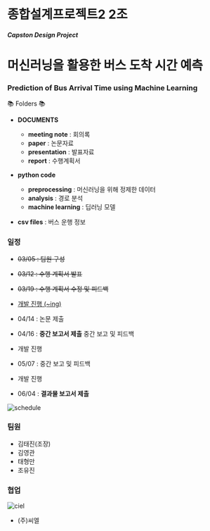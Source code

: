 # 종합설계프로젝트2 2조

##### Capston Design Project



# 머신러닝을 활용한 버스 도착 시간 예측
### Prediction of Bus Arrival Time using Machine Learning



:books: Folders :books:
- **DOCUMENTS**
  - **meeting note**
    : 회의록
  - **paper**
    : 논문자료
  - **presentation**
    : 발표자료
  - **report**
    : 수행계획서

- **python code**
  - **preprocessing**
    : 머신러닝을 위해 정제한 데이터
  - **analysis**
    : 경로 분석
  - **machine learning**
    : 딥러닝 모델
- **csv files**
  : 버스 운행 정보


### 일정

- ~~03/05 : 팀원 구성~~

- ~~03/12 : 수행 계획서 발표~~

- ~~03/19 : 수행 계획서 수정 및 피드백~~

- <u>개발 진행 (~ing)</u>

- 04/14 : 논문 제출

- 04/16 : **중간 보고서 제출** 중간 보고 및 피드백

- 개발 진행

- 05/07 : 중간 보고 및  피드백

- 개발 진행

- 06/04 : **결과물 보고서 제출**


![schedule](https://user-images.githubusercontent.com/37465123/55154853-34d91980-5199-11e9-8acf-2e68f76a65db.png)



### 팀원

- 김태진(조장)
- 김영관
- 태형만
- 조유진



### 협업

![ciel](https://static.wixstatic.com/media/314f6b_f8a02c03e21e44649adcb322ce265887~mv2.png)
- (주)씨엘
